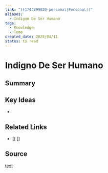```yaml
---
link: "[[1744299820-personal|Personal]]"
aliases:
  - Indigno De Ser Humano
tags:
  - Knowledge
  - Tome
created_date: 2025/04/11
status: to read
---
```

# Indigno De Ser Humano

## Summary


## Key Ideas
- 

## Related Links
- [[ ]]

## Source
[text](url) 
